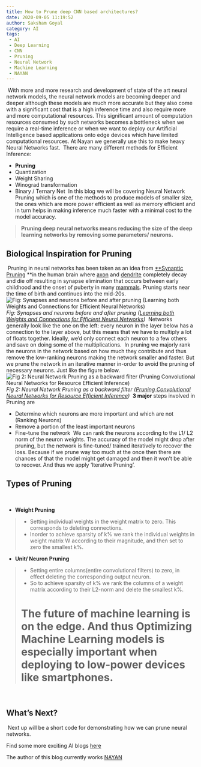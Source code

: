 ```yaml
---
title: How to Prune deep CNN based architectures? 
date: 2020-09-05 11:19:52
author: Saksham Goyal
category: AI
tags:
 - AI
 - Deep Learning
 - CNN
 - Pruning
 - Neural Network
 - Machine Learning
 - NAYAN
---
```


​
With more and more research and development of state of the art neural network models, the neural network models are becoming deeper and deeper although these models are much more accurate but they also come with a significant cost that is a high inference time and also require more and more computational resources. This significant amount of computation resources consumed by such networks becomes a bottleneck when we require a real-time inference or when we want to deploy our Artificial Intelligence based applications onto edge devices which have limited computational resources. At Nayan we generally use this to make heavy Neural Networks fast.
​
There are many different methods for Efficient Inference:
​
* **Pruning**
​
* Quantization
​
* Weight Sharing
​
* Winograd transformation
​
* Binary / Ternary Net
​
In this blog we will be covering Neural Network Pruning which is one of the methods to produce models of smaller size, the ones which are more power efficient as well as memory efficient and in turn helps in making inference much faster with a minimal cost to the model accuracy.
> **Pruning deep neural networks means reducing the size of the deep learning networks by removing some parameters/ neurons.**
​
## Biological Inspiration for Pruning
​
Pruning in neural networks has been taken as an idea from [**Synaptic Pruning](https://en.wikipedia.org/wiki/Synaptic_pruning) **in the human brain where [axon](https://en.wikipedia.org/wiki/Axon) and [dendrite](https://en.wikipedia.org/wiki/Dendrite) completely decay and die off resulting in synapse elimination that occurs between early childhood and the onset of puberty in many [mammals](https://en.wikipedia.org/wiki/Mammal). Pruning starts near the time of birth and continues into the mid-20s.
​
![Fig: Synapses and neurons before and after pruning ([Learning both Weights and Connections for Efficient Neural Networks](https://arxiv.org/abs/1506.02626))](https://cdn-images-1.medium.com/max/2000/1*vtyUeef84qEk-OTWc-zoVA.png)*Fig: Synapses and neurons before and after pruning ([Learning both Weights and Connections for Efficient Neural Networks](https://arxiv.org/abs/1506.02626))*
​
Networks generally look like the one on the left: every neuron in the layer below has a connection to the layer above, but this means that we have to multiply a lot of floats together. Ideally, we’d only connect each neuron to a few others and save on doing some of the multiplications.
​
In pruning we majorly rank the neurons in the network based on how much they contribute and thus remove the low-ranking neurons making the network smaller and faster. But we prune the network in an iterative manner in-order to avoid the pruning of necessary neurons. Just like the figure below.
​
![Fig 2: Neural Network Pruning as a backward filter ([Pruning Convolutional Neural Networks for Resource Efficient Inference](https://arxiv.org/abs/1611.06440))](https://cdn-images-1.medium.com/max/2000/0*7r1YI5al1H30dHD7)*Fig 2: Neural Network Pruning as a backward filter ([Pruning Convolutional Neural Networks for Resource Efficient Inference](https://arxiv.org/abs/1611.06440))*
​
**3 major** steps involved in Pruning are
​
* Determine which neurons are more important and which are not (Ranking Neurons)
​
* Remove a portion of the least important neurons
​
* Fine-tune the network
​
We can rank the neurons according to the L1/ L2 norm of the neuron weights. The accuracy of the model might drop after pruning, but the network is fine-tuned/ trained iteratively to recover the loss. Because if we prune way too much at the once then there are chances of that the model might get damaged and then it won’t be able to recover. And thus we apply ‘Iterative Pruning’.
​
## Types of Pruning
​
* **Weight Pruning**
> - Setting individual weights in the weight matrix to zero. This corresponds to deleting connections.
> - Inorder to achieve sparsity of k% we rank the individual weights in weight matrix W according to their magnitude, and then set to zero the smallest k%.
​
* **Unit/ Neuron Pruning**
> - Setting entire columns(entire convolutional filters) to zero, in effect deleting the corresponding output neuron.
> - So to achieve sparsity of k% we rank the columns of a weight matrix according to their L2-norm and delete the smallest k%.
> # The future of machine learning is on the edge. And thus Optimizing Machine Learning models is especially important when deploying to low-power devices like smartphones.
​
## What’s Next?
​
Next up will be a short code for demonstrating how we can prune neural networks.

Find some more exciting AI blogs [here](https://nayan.co/blog/categories/AI/)

The author of this blog currently works [NAYAN](https://nayan.co)
